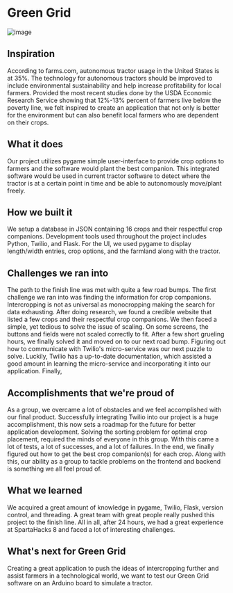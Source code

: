 # Green Grid 

![image](https://user-images.githubusercontent.com/71279551/215338292-5f203d98-0ea0-45f1-a38b-6b057160dfca.png)

## Inspiration
According to farms.com, autonomous tractor usage in the United States is at 35%.  The technology for autonomous tractors should be improved to include environmental sustainability and help increase profitability for local farmers. Provided the most recent studies done by the USDA Economic Research Service showing that 12%-13% percent of farmers live below the poverty line, we felt inspired to create an application that not only is better for the environment but can also benefit local farmers who are dependent on their crops. 
## What it does
Our project utilizes pygame simple user-interface to provide crop options to farmers and the software would plant the best companion. This integrated software would be used in current tractor software to detect where the tractor is at a certain point in time and be able to autonomously move/plant freely. 
## How we built it
We setup a database in JSON containing 16 crops and their respectful crop companions. Development tools used throughout the project includes Python, Twilio, and Flask. For the UI, we used pygame to display length/width entries, crop options, and the farmland along with the tractor.
## Challenges we ran into
The path to the finish line was met with quite a few road bumps. The first challenge we ran into was finding the information for crop companions. Intercropping is not as universal as monocropping making the search for data exhausting. After doing research, we found a credible website that listed a few crops and their respectful crop companions. We then faced a simple, yet tedious to solve the issue of scaling. On some screens, the buttons and fields were not scaled correctly to fit. After a few short grueling hours, we finally solved it and moved on to our next road bump. Figuring out how to communicate with Twilio's micro-service was our next puzzle to solve. Luckily, Twilio has a up-to-date documentation, which assisted a good amount in learning the micro-service and incorporating it into our application. Finally,
## Accomplishments that we're proud of
As a group, we overcame a lot of obstacles and we feel accomplished with our final product. Successfully integrating Twilio into our project is a huge accomplishment, this now sets a roadmap for the future for better application development. Solving the sorting problem for optimal crop placement, required the minds of everyone in this group. With this came a lot of tests, a lot of successes, and a lot of failures. In the end, we finally figured out how to get the best crop companion(s) for each crop. Along with this, our ability as a group to tackle problems on the frontend and backend is something we all feel proud of.
## What we learned
We acquired a great amount of knowledge in pygame, Twilio, Flask, version control, and threading. A great team with great people really pushed this project to the finish line. All in all, after 24 hours, we had a great experience at SpartaHacks 8 and faced a lot of interesting challenges.
## What's next for Green Grid
Creating a great application to push the ideas of intercropping further and assist farmers in a technological world, we want to test our Green Grid software on an Arduino board to simulate a tractor.
